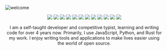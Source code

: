 ![welcome](https://user-images.githubusercontent.com/46948579/115217554-dbffb500-a0c2-11eb-88c6-9b4eb1484633.png)

<p align="center">
  <img src="https://img.shields.io/badge/Java-ED8B00?style=flat-square&logo=java&logoColor=white" />
  <img src="https://img.shields.io/badge/JavaScript-F7DF1E?style=flat-square&logo=javascript&logoColor=black" />
  <img src="https://img.shields.io/badge/Mongo-4EA94B?style=flat-square&logo=mongodb&logoColor=white" />
  <img src="https://img.shields.io/badge/Node-43853D?style=flat-square&logo=node.js&logoColor=white" />
  <img src="https://img.shields.io/badge/C%2B%2B-00599C?style=flat-square&logo=c%2B%2B&logoColor=white" />
  <img src="https://img.shields.io/badge/TypeScript-007ACC?style=flat-square&logo=typescript&logoColor=white" />
  <img src="https://img.shields.io/badge/Python-3776AB?style=flat-square&logo=python&logoColor=white" />
  <img src="https://img.shields.io/badge/Vue-35495E?style=flat-square&logo=vue.js&logoColor=4FC08D" />
  <img src="https://img.shields.io/badge/React-20232A?style=flat-square&logo=react&logoColor=61DAFB" />
  <img src="https://img.shields.io/badge/MySQL-00000F?style=flat-square&logo=mysql&logoColor=white" />
  <img src="https://img.shields.io/badge/Rust-000000?style=flat-square&logo=rust&logoColor=white" />
  <img src="https://img.shields.io/badge/Express-000000?style=flat-square&logo=express&logoColor=white" />
</p>

<p align="center">
  I am a self-taught developer and competitive typist, learning and writing code for over 4 years now. Primarily, I use JavaScript, Python, and Rust for my work. I enjoy writing tools and applications to make lives easier using the world of open source.
</p>
